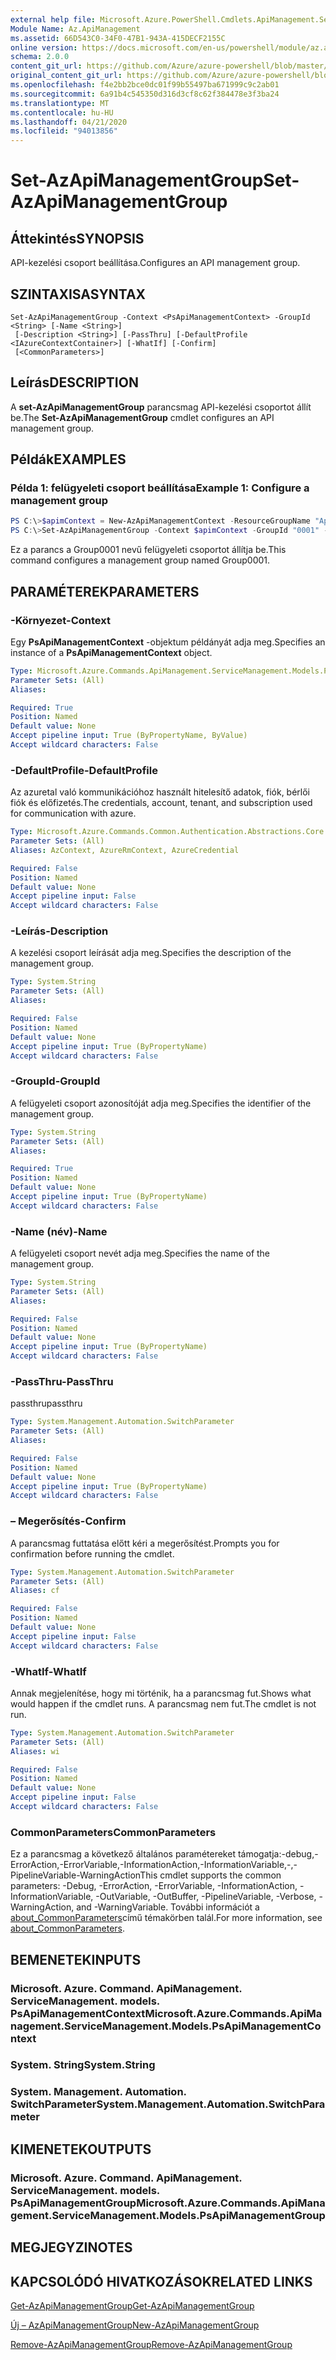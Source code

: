 ```yaml
---
external help file: Microsoft.Azure.PowerShell.Cmdlets.ApiManagement.ServiceManagement.dll-Help.xml
Module Name: Az.ApiManagement
ms.assetid: 66D543C0-34F0-47B1-943A-415DECF2155C
online version: https://docs.microsoft.com/en-us/powershell/module/az.apimanagement/set-azapimanagementgroup
schema: 2.0.0
content_git_url: https://github.com/Azure/azure-powershell/blob/master/src/ApiManagement/ApiManagement/help/Set-AzApiManagementGroup.md
original_content_git_url: https://github.com/Azure/azure-powershell/blob/master/src/ApiManagement/ApiManagement/help/Set-AzApiManagementGroup.md
ms.openlocfilehash: f4e2bb2bce0dc01f99b55497ba671999c9c2ab01
ms.sourcegitcommit: 6a91b4c545350d316d3cf8c62f384478e3f3ba24
ms.translationtype: MT
ms.contentlocale: hu-HU
ms.lasthandoff: 04/21/2020
ms.locfileid: "94013856"
---
```

# <span data-ttu-id="f1632-101">Set-AzApiManagementGroup</span><span class="sxs-lookup"><span data-stu-id="f1632-101">Set-AzApiManagementGroup</span></span>

## <span data-ttu-id="f1632-102">Áttekintés</span><span class="sxs-lookup"><span data-stu-id="f1632-102">SYNOPSIS</span></span>
<span data-ttu-id="f1632-103">API-kezelési csoport beállítása.</span><span class="sxs-lookup"><span data-stu-id="f1632-103">Configures an API management group.</span></span>

## <span data-ttu-id="f1632-104">SZINTAXISA</span><span class="sxs-lookup"><span data-stu-id="f1632-104">SYNTAX</span></span>

```
Set-AzApiManagementGroup -Context <PsApiManagementContext> -GroupId <String> [-Name <String>]
 [-Description <String>] [-PassThru] [-DefaultProfile <IAzureContextContainer>] [-WhatIf] [-Confirm]
 [<CommonParameters>]
```

## <span data-ttu-id="f1632-105">Leírás</span><span class="sxs-lookup"><span data-stu-id="f1632-105">DESCRIPTION</span></span>
<span data-ttu-id="f1632-106">A **set-AzApiManagementGroup** parancsmag API-kezelési csoportot állít be.</span><span class="sxs-lookup"><span data-stu-id="f1632-106">The **Set-AzApiManagementGroup** cmdlet configures an API management group.</span></span>

## <span data-ttu-id="f1632-107">Példák</span><span class="sxs-lookup"><span data-stu-id="f1632-107">EXAMPLES</span></span>

### <span data-ttu-id="f1632-108">Példa 1: felügyeleti csoport beállítása</span><span class="sxs-lookup"><span data-stu-id="f1632-108">Example 1: Configure a management group</span></span>
```powershell
PS C:\>$apimContext = New-AzApiManagementContext -ResourceGroupName "Api-Default-WestUS" -ServiceName "contoso"
PS C:\>Set-AzApiManagementGroup -Context $apimContext -GroupId "0001" -Description "Updated Management Group" -Name "Group0001"
```

<span data-ttu-id="f1632-109">Ez a parancs a Group0001 nevű felügyeleti csoportot állítja be.</span><span class="sxs-lookup"><span data-stu-id="f1632-109">This command configures a management group named Group0001.</span></span>

## <span data-ttu-id="f1632-110">PARAMÉTEREK</span><span class="sxs-lookup"><span data-stu-id="f1632-110">PARAMETERS</span></span>

### <span data-ttu-id="f1632-111">-Környezet</span><span class="sxs-lookup"><span data-stu-id="f1632-111">-Context</span></span>
<span data-ttu-id="f1632-112">Egy **PsApiManagementContext** -objektum példányát adja meg.</span><span class="sxs-lookup"><span data-stu-id="f1632-112">Specifies an instance of a **PsApiManagementContext** object.</span></span>

```yaml
Type: Microsoft.Azure.Commands.ApiManagement.ServiceManagement.Models.PsApiManagementContext
Parameter Sets: (All)
Aliases:

Required: True
Position: Named
Default value: None
Accept pipeline input: True (ByPropertyName, ByValue)
Accept wildcard characters: False
```

### <span data-ttu-id="f1632-113">-DefaultProfile</span><span class="sxs-lookup"><span data-stu-id="f1632-113">-DefaultProfile</span></span>
<span data-ttu-id="f1632-114">Az azuretal való kommunikációhoz használt hitelesítő adatok, fiók, bérlői fiók és előfizetés.</span><span class="sxs-lookup"><span data-stu-id="f1632-114">The credentials, account, tenant, and subscription used for communication with azure.</span></span>

```yaml
Type: Microsoft.Azure.Commands.Common.Authentication.Abstractions.Core.IAzureContextContainer
Parameter Sets: (All)
Aliases: AzContext, AzureRmContext, AzureCredential

Required: False
Position: Named
Default value: None
Accept pipeline input: False
Accept wildcard characters: False
```

### <span data-ttu-id="f1632-115">-Leírás</span><span class="sxs-lookup"><span data-stu-id="f1632-115">-Description</span></span>
<span data-ttu-id="f1632-116">A kezelési csoport leírását adja meg.</span><span class="sxs-lookup"><span data-stu-id="f1632-116">Specifies the description of the management group.</span></span>

```yaml
Type: System.String
Parameter Sets: (All)
Aliases:

Required: False
Position: Named
Default value: None
Accept pipeline input: True (ByPropertyName)
Accept wildcard characters: False
```

### <span data-ttu-id="f1632-117">-GroupId</span><span class="sxs-lookup"><span data-stu-id="f1632-117">-GroupId</span></span>
<span data-ttu-id="f1632-118">A felügyeleti csoport azonosítóját adja meg.</span><span class="sxs-lookup"><span data-stu-id="f1632-118">Specifies the identifier of the management group.</span></span>

```yaml
Type: System.String
Parameter Sets: (All)
Aliases:

Required: True
Position: Named
Default value: None
Accept pipeline input: True (ByPropertyName)
Accept wildcard characters: False
```

### <span data-ttu-id="f1632-119">-Name (név)</span><span class="sxs-lookup"><span data-stu-id="f1632-119">-Name</span></span>
<span data-ttu-id="f1632-120">A felügyeleti csoport nevét adja meg.</span><span class="sxs-lookup"><span data-stu-id="f1632-120">Specifies the name of the management group.</span></span>

```yaml
Type: System.String
Parameter Sets: (All)
Aliases:

Required: False
Position: Named
Default value: None
Accept pipeline input: True (ByPropertyName)
Accept wildcard characters: False
```

### <span data-ttu-id="f1632-121">-PassThru</span><span class="sxs-lookup"><span data-stu-id="f1632-121">-PassThru</span></span>
<span data-ttu-id="f1632-122">passthru</span><span class="sxs-lookup"><span data-stu-id="f1632-122">passthru</span></span>

```yaml
Type: System.Management.Automation.SwitchParameter
Parameter Sets: (All)
Aliases:

Required: False
Position: Named
Default value: None
Accept pipeline input: True (ByPropertyName)
Accept wildcard characters: False
```

### <span data-ttu-id="f1632-123">– Megerősítés</span><span class="sxs-lookup"><span data-stu-id="f1632-123">-Confirm</span></span>
<span data-ttu-id="f1632-124">A parancsmag futtatása előtt kéri a megerősítést.</span><span class="sxs-lookup"><span data-stu-id="f1632-124">Prompts you for confirmation before running the cmdlet.</span></span>

```yaml
Type: System.Management.Automation.SwitchParameter
Parameter Sets: (All)
Aliases: cf

Required: False
Position: Named
Default value: None
Accept pipeline input: False
Accept wildcard characters: False
```

### <span data-ttu-id="f1632-125">-WhatIf</span><span class="sxs-lookup"><span data-stu-id="f1632-125">-WhatIf</span></span>
<span data-ttu-id="f1632-126">Annak megjelenítése, hogy mi történik, ha a parancsmag fut.</span><span class="sxs-lookup"><span data-stu-id="f1632-126">Shows what would happen if the cmdlet runs.</span></span> <span data-ttu-id="f1632-127">A parancsmag nem fut.</span><span class="sxs-lookup"><span data-stu-id="f1632-127">The cmdlet is not run.</span></span>

```yaml
Type: System.Management.Automation.SwitchParameter
Parameter Sets: (All)
Aliases: wi

Required: False
Position: Named
Default value: None
Accept pipeline input: False
Accept wildcard characters: False
```

### <span data-ttu-id="f1632-128">CommonParameters</span><span class="sxs-lookup"><span data-stu-id="f1632-128">CommonParameters</span></span>
<span data-ttu-id="f1632-129">Ez a parancsmag a következő általános paramétereket támogatja:-debug,-ErrorAction,-ErrorVariable,-InformationAction,-InformationVariable,-,-PipelineVariable-WarningAction</span><span class="sxs-lookup"><span data-stu-id="f1632-129">This cmdlet supports the common parameters: -Debug, -ErrorAction, -ErrorVariable, -InformationAction, -InformationVariable, -OutVariable, -OutBuffer, -PipelineVariable, -Verbose, -WarningAction, and -WarningVariable.</span></span> <span data-ttu-id="f1632-130">További információt a [about_CommonParameters](http://go.microsoft.com/fwlink/?LinkID=113216)című témakörben talál.</span><span class="sxs-lookup"><span data-stu-id="f1632-130">For more information, see [about_CommonParameters](http://go.microsoft.com/fwlink/?LinkID=113216).</span></span>

## <span data-ttu-id="f1632-131">BEMENETEK</span><span class="sxs-lookup"><span data-stu-id="f1632-131">INPUTS</span></span>

### <span data-ttu-id="f1632-132">Microsoft. Azure. Command. ApiManagement. ServiceManagement. models. PsApiManagementContext</span><span class="sxs-lookup"><span data-stu-id="f1632-132">Microsoft.Azure.Commands.ApiManagement.ServiceManagement.Models.PsApiManagementContext</span></span>

### <span data-ttu-id="f1632-133">System. String</span><span class="sxs-lookup"><span data-stu-id="f1632-133">System.String</span></span>

### <span data-ttu-id="f1632-134">System. Management. Automation. SwitchParameter</span><span class="sxs-lookup"><span data-stu-id="f1632-134">System.Management.Automation.SwitchParameter</span></span>

## <span data-ttu-id="f1632-135">KIMENETEK</span><span class="sxs-lookup"><span data-stu-id="f1632-135">OUTPUTS</span></span>

### <span data-ttu-id="f1632-136">Microsoft. Azure. Command. ApiManagement. ServiceManagement. models. PsApiManagementGroup</span><span class="sxs-lookup"><span data-stu-id="f1632-136">Microsoft.Azure.Commands.ApiManagement.ServiceManagement.Models.PsApiManagementGroup</span></span>

## <span data-ttu-id="f1632-137">MEGJEGYZI</span><span class="sxs-lookup"><span data-stu-id="f1632-137">NOTES</span></span>

## <span data-ttu-id="f1632-138">KAPCSOLÓDÓ HIVATKOZÁSOK</span><span class="sxs-lookup"><span data-stu-id="f1632-138">RELATED LINKS</span></span>

[<span data-ttu-id="f1632-139">Get-AzApiManagementGroup</span><span class="sxs-lookup"><span data-stu-id="f1632-139">Get-AzApiManagementGroup</span></span>](./Get-AzApiManagementGroup.md)

[<span data-ttu-id="f1632-140">Új – AzApiManagementGroup</span><span class="sxs-lookup"><span data-stu-id="f1632-140">New-AzApiManagementGroup</span></span>](./New-AzApiManagementGroup.md)

[<span data-ttu-id="f1632-141">Remove-AzApiManagementGroup</span><span class="sxs-lookup"><span data-stu-id="f1632-141">Remove-AzApiManagementGroup</span></span>](./Remove-AzApiManagementGroup.md)


